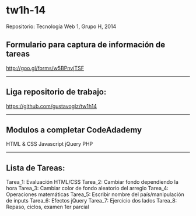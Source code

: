 tw1h-14
=======
Repositorio:
Tecnología Web 1, Grupo H, 2014

Formulario para captura de información de tareas
-----------------------------------------------------------
http://goo.gl/forms/w5BPnvjTSF
* * *
Liga repositorio de trabajo:
-----------------------------------------------------------
https://github.com/gustavoglz/tw1h14
* * *
Modulos a completar CodeAdademy
-----------------------------------------------------------
HTML & CSS
Javascript
jQuery
PHP
* * *
Lista de Tareas:
-----------------------------------------------------------
Tarea_1: Evaluación HTML/CSS
Tarea_2: Cambiar fondo dependiendo la hora
Tarea_3: Cambiar color de fondo aleatorio del arreglo
Tarea_4: Operaciones matemáticas
Tarea_5: Escribir nombre del país/manipulación de inputs
Tarea_6: Efectos jQuery
Tarea_7: Ejercicio dos lados
Tarea_8: Repaso, ciclos, examen 1er parcial
